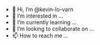 - 👋 Hi, I’m @kevin-lo-varn
- 👀 I’m interested in ...
- 🌱 I’m currently learning ...
- 💞️ I’m looking to collaborate on ...
- 📫 How to reach me ...

<!---
kevin-lo-varn/kevin-lo-varn is a ✨ special ✨ repository because its `README.md` (this file) appears on your GitHub profile.
You can click the Preview link to take a look at your changes.
--->
